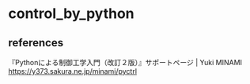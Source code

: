 # control_by_python



## references
『Pythonによる制御工学入門（改訂２版）』サポートページ | Yuki MINAMI
https://y373.sakura.ne.jp/minami/pyctrl


